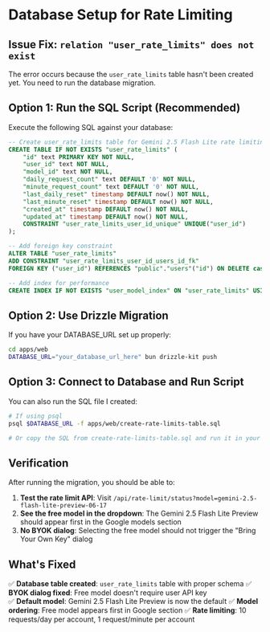 # Database Setup for Rate Limiting

## Issue Fix: `relation "user_rate_limits" does not exist`

The error occurs because the `user_rate_limits` table hasn't been created yet. You need to run the database migration.

## Option 1: Run the SQL Script (Recommended)

Execute the following SQL against your database:

```sql
-- Create user_rate_limits table for Gemini 2.5 Flash Lite rate limiting
CREATE TABLE IF NOT EXISTS "user_rate_limits" (
	"id" text PRIMARY KEY NOT NULL,
	"user_id" text NOT NULL,
	"model_id" text NOT NULL,
	"daily_request_count" text DEFAULT '0' NOT NULL,
	"minute_request_count" text DEFAULT '0' NOT NULL,
	"last_daily_reset" timestamp DEFAULT now() NOT NULL,
	"last_minute_reset" timestamp DEFAULT now() NOT NULL,
	"created_at" timestamp DEFAULT now() NOT NULL,
	"updated_at" timestamp DEFAULT now() NOT NULL,
	CONSTRAINT "user_rate_limits_user_id_unique" UNIQUE("user_id")
);

-- Add foreign key constraint
ALTER TABLE "user_rate_limits"
ADD CONSTRAINT "user_rate_limits_user_id_users_id_fk"
FOREIGN KEY ("user_id") REFERENCES "public"."users"("id") ON DELETE cascade ON UPDATE no action;

-- Add index for performance
CREATE INDEX IF NOT EXISTS "user_model_index" ON "user_rate_limits" USING btree ("user_id","model_id");
```

## Option 2: Use Drizzle Migration

If you have your DATABASE_URL set up properly:

```bash
cd apps/web
DATABASE_URL="your_database_url_here" bun drizzle-kit push
```

## Option 3: Connect to Database and Run Script

You can also run the SQL file I created:

```bash
# If using psql
psql $DATABASE_URL -f apps/web/create-rate-limits-table.sql

# Or copy the SQL from create-rate-limits-table.sql and run it in your DB admin tool
```

## Verification

After running the migration, you should be able to:

1. **Test the rate limit API**: Visit `/api/rate-limit/status?model=gemini-2.5-flash-lite-preview-06-17`
2. **See the free model in the dropdown**: The Gemini 2.5 Flash Lite Preview should appear first in the Google models section
3. **No BYOK dialog**: Selecting the free model should not trigger the "Bring Your Own Key" dialog

## What's Fixed

✅ **Database table created**: `user_rate_limits` table with proper schema
✅ **BYOK dialog fixed**: Free model doesn't require user API key\
✅ **Default model**: Gemini 2.5 Flash Lite Preview is now the default
✅ **Model ordering**: Free model appears first in Google section
✅ **Rate limiting**: 10 requests/day per account, 1 request/minute per account
